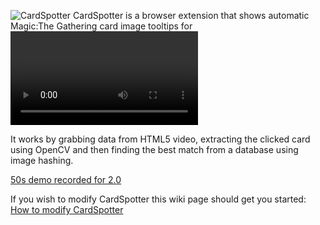 ![CardSpotter](https://raw.githubusercontent.com/relgin/cardspotter/master/Assets/CardSpotterHeader.png)
CardSpotter is a browser extension that shows automatic Magic:The Gathering card image tooltips for <video> streams. The tooltip shows a large readable card image with a scryfall link.

It works by grabbing data from HTML5 video, extracting the clicked card using OpenCV and then finding the best match from a database using image hashing.

[50s demo recorded for 2.0](https://www.youtube.com/watch?v=-vKsLunV8Kg)

If you wish to modify CardSpotter this wiki page should get you started: [How to modify CardSpotter](https://github.com/relgin/cardspotter/wiki/How-to-modify-CardSpotter)
